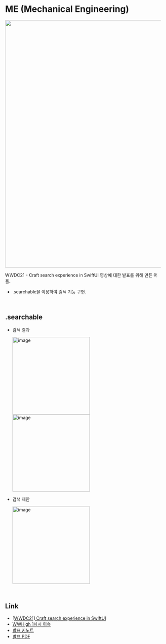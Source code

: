 # ME (Mechanical Engineering)

<img width="800" src="https://user-images.githubusercontent.com/75792767/177327952-dff573b8-1f75-43c7-a2e3-5ae153303766.png">

WWDC21 - Craft search experience in SwiftUI 영상에 대한 발표를 위해 만든 어플.  
- .searchable을 이용하여 검색 기능 구현.

<br/>

## .searchable

- 검색 결과

  <img width="250" alt="image" src="https://user-images.githubusercontent.com/75792767/177328291-54e5b842-88df-446f-b963-0d3182c2148b.png"> <img width="250" alt="image" src="https://user-images.githubusercontent.com/75792767/177328307-35665267-4696-4483-aad7-f41484089334.png">

- 검색 제안

  <img width="250" alt="image" src="https://user-images.githubusercontent.com/75792767/177328465-28c933ee-f07f-4fdc-803f-ecb0f9217158.png">

<br/>

## Link
- [[WWDC21] Craft search experience in SwiftUI]()
- [WWHigh 1차시 이슈](https://github.com/WWHigh/WWDC-STUDY/issues/5)
- [발표 키노트](https://github.com/Chaeho-Min/Keynote_Collection/blob/main/WWHigh_%231_Searchable.key)
- [발표 PDF](https://github.com/Chaeho-Min/Keynote_Collection/blob/main/WWHigh_%231_Searchable(PDF).pdf)
